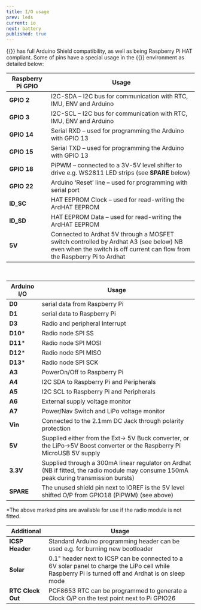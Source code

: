 ```yaml
---
title: I/O usage
prev: leds
current: io
next: battery
published: true
---
```




{{<ardhat>}} has full Arduino Shield compatibility, as well as being Raspberry Pi HAT compliant. Some of pins have a special usage in the {{<ardhat>}} environment as detailed below:  

 **Raspberry Pi GPIO** | Usage
--- | ---
**GPIO 2** | I2C-SDA –  I2C bus for communication with RTC, IMU, ENV and Arduino
**GPIO 3** | I2C-SCL –  I2C bus for communication with RTC, IMU, ENV and Arduino
**GPIO 14** | Serial RXD – used for programming the Arduino with GPIO 13
**GPIO 15** | Serial TXD – used for programming the Arduino with GPIO 13
**GPIO 18** | PiPWM – connected to a 3V-5V level shifter to drive e.g. WS2811 LED strips (see **SPARE** below)
**GPIO 22** | Arduino ‘Reset’ line – used for programming with serial port
**ID_SC** | HAT EEPROM Clock – used for read-writing the ArdHAT EEPROM
**ID_SD** | HAT EEPROM Data – used for read-writing the ArdHAT EEPROM
**5V** | Connected to Ardhat 5V through a MOSFET switch controlled by Ardhat A3 (see below) NB even when the switch is off current can flow from the Raspberry Pi to Ardhat  

<br />

**Arduino I/O** | Usage
--- | ---
**D0** | serial data from Raspberry Pi
**D1** | serial data to Raspberry Pi
**D3** | Radio and peripheral Interrupt
**D10*** | Radio node SPI SS
**D11*** | Radio node SPI MOSI
**D12*** | Radio node SPI MISO
**D13*** | Radio node SPI SCK
**A3** | PowerOn/Off  to Raspberry Pi
**A4** | I2C SDA to Raspberry Pi and Peripherals
**A5** | I2C SCL to Raspberry Pi and Peripherals
**A6** | External supply voltage monitor
**A7** | Power/Nav Switch and LiPo  voltage  monitor
**Vin** | Connected to the 2.1mm DC Jack through polarity protection
**5V** | Supplied either from the Ext-> 5V Buck converter, or the LiPo->5V Boost converter or the Raspberry Pi MicroUSB 5V supply
**3.3V** | Supplied through a 300mA linear regulator on Ardhat (NB if fitted, the radio module may consume 150mA peak during transmission bursts)
**SPARE** | The unused shield pin next to IOREF is the 5V level shifted O/P from GPIO18 (PiPWM) (see above)


*The above marked pins are available for use if the radio module is not fitted.

**Additional** | Usage
--- | ---
**ICSP Header** | Standard Arduino programming header can be used e.g. for burning new bootloader
**Solar** | 0.1" header next to ICSP can be connected to a 6V solar panel to charge the LiPo cell while Raspberry Pi is turned off and Ardhat is on sleep mode
**RTC Clock Out** | PCF8653 RTC can be programmed to generate a Clock O/P on the test point next to Pi GPIO26
